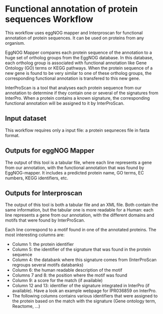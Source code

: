 # Functional annotation of protein sequences Workflow

This workflow uses eggNOG mapper and Interproscan for functional annotation of protein sequences.
It can be used on proteins from any organism.

EggNOG Mapper compares each protein sequence of the annotation to a huge set of ortholog groups from the EggNOG database. In this database, each ortholog group is associated with functional annotation like Gene Ontology (GO) terms or KEGG pathways. When the protein sequence of a new gene is found to be very similar to one of these ortholog groups, the corresponding functional annotation is transfered to this new gene.

InterProScan is a tool that analyses each protein sequence from our annotation to determine if they contain one or several of the signatures from InterPro. When a protein contains a known signature, the corresponding functional annotation will be assigned to it by InterProScan.

## Input dataset
This workflow requires only a input file: a protein sequneces file in fasta format.


## Outputs for eggNOG Mapper
The output of this tool is a tabular file, where each line represents a gene from our annotation, with the functional annotation that was found by EggNOG-mapper. It includes a predicted protein name, GO terms, EC numbers, KEGG identifiers, etc.

## Outputs for Interproscan
The output of this tool is both a tabular file and an XML file. Both contain the same information, but the tabular one is more readable for a Human: each line represents a gene from our annotation, with the different domains and motifs that were found by InterProScan.

Each line correspond to a motif found in one of the annotated proteins. The most interesting columns are:
- Column 1: the protein identifier
- Column 5: the identifier of the signature that was found in the protein sequence
- Column 4: the databank where this signature comes from (InterProScan regroups several motifs databanks)
- Column 6: the human readable description of the motif
- Columns 7 and 8: the position where the motif was found
- Column 9: a score for the match (if available)
- Column 12 and 13: identifier of the signature integrated in InterPro (if available). Have a look an example webpage for IPR036859 on InterPro.
- The following columns contains various identifiers that were assigned to the protein based on the match with the signature (Gene ontology term, Reactome, …)

